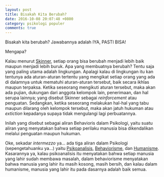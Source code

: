 ```yaml
---
layout: post
title: Bisakah Kita Berubah?
date: 2016-10-08 20:07:48 +0800
category: psikologi populer
comments: true
---
```


Bisakah kita berubah? Jawabannya adalah IYA, PASTI BISA!

Mengapa?

<!-- more -->

Kalau menurut [Skinner](https://id.wikipedia.org/wiki/B.F._Skinner), setiap orang bisa berubah menjadi lebih baik maupun menjadi lebih buruk. Apa yang membuatnya berubah? Tentu saja yang paling utama adalah lingkungan. Apalagi kalau di lingkungan itu kan tentunya ada aturan-aturan tertentu yang mengikat setiap orang yang ada di dalamnya untuk mematuhi aturan-aturan tersebut, baik secara ikhlas maupun terpaksa. Ketika seseorang mengikuti aturan tersebut, maka akan ada pujian, dukungan dari anggota kelompok lain, penerimaan, dan hal serupa lainnya; yang disebut Skinner sebagai _reinforcement_ atau penguatan. Sedangkan, ketika seseorang melakukan hal-hal yang tabu maupun dilarang oleh kelompok tersebut, maka akan jatuh hukuman atau _extiction_ kepadanya supaya tidak mengulangi lagi perbuatannya.

Inilah yang disebut sebagai aliran Behavioris dalam Psikologi, yaitu suatu aliran yang menyatakan bahwa setiap perilaku manusia bisa dikendalikan melalui penguatan maupun hukuman.

Oke, sekadar _intermezzo_ ya... ada tiga aliran dalam Psikologi (sepengetahuanku ya...) yaitu [Psikoanalisis](https://id.wikipedia.org/wiki/Psikoanalisis), [Behaviorisme](https://id.wikipedia.org/wiki/Behaviorisme), dan [Humanisme](https://id.wikipedia.org/wiki/Psikologi_humanis). Kasarannya ya, kalau psikoanalisis itu menyatakan bahwa setiap manusia yang lahir sudah membawa masalah, dalam behaviorisme menyatakan bahwa manusia yang lahir itu masih kosong, masih bersih, dan kalau dalam humanisme, manusia yang lahir itu pada dasarnya adalah baik semua.